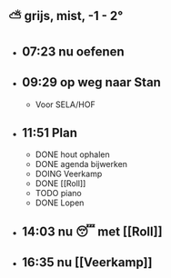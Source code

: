 ## ⛅ grijs, mist, -1 - 2°
- ## 07:23 nu oefenen
- ## 09:29 op weg naar Stan
	- Voor SELA/HOF
- ## 11:51  Plan
	- DONE hout ophalen
	- DONE agenda bijwerken
	- DOING Veerkamp
	- DONE [[Roll]]
	- TODO piano
	- DONE Lopen
- ## 14:03 nu 😴 met [[Roll]]
- ## 16:35 nu [[Veerkamp]]